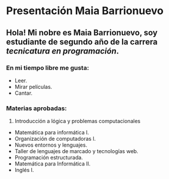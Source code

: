 
# Presentación Maia Barrionuevo
## Hola! Mi nobre es Maia Barrionuevo, soy estudiante de segundo año de la carrera *tecnicatura en programación*.

### En mi tiempo libre me gusta:
+ Leer.
+ Mirar películas.
+ Cantar.

### Materias aprobadas:
1. Introducción a lógica y problemas computacionales
+ Matemática para informática I.
+ Organización de computadoras I.
+ Nuevos entornos y lenguajes.
+ Taller de lenguajes de marcado y tecnologías web.
+ Programación estructurada.
+ Matemática para Informática II.
+ Inglés I.
